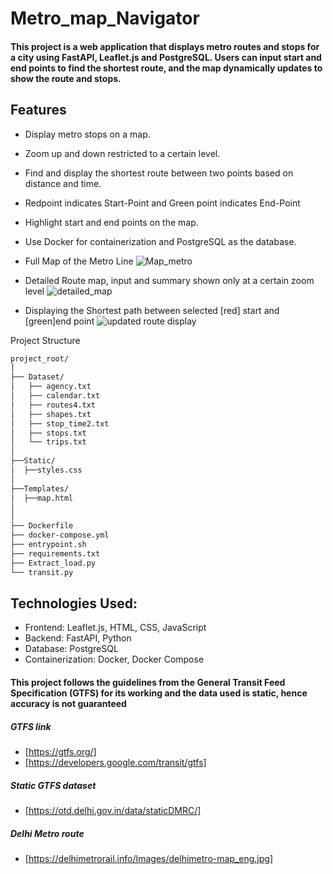 # Metro_map_Navigator

#### This project is a web application that displays metro routes and stops for a city using FastAPI, Leaflet.js and PostgreSQL. Users can input start and end points to find the shortest route, and the map dynamically updates to show the route and stops.

## Features

- Display metro stops on a map.
- Zoom up and down restricted to a certain level.
- Find and display the shortest route between two points based on distance and time.
- Redpoint indicates Start-Point and Green point indicates End-Point
- Highlight start and end points on the map.
- Use Docker for containerization and PostgreSQL as the database.
  

- Full Map of the Metro Line
![Map_metro](https://github.com/som-pat/Metro_map_Navigator/assets/53874321/708147fd-0f24-4031-a62c-2a45b709341c)

- Detailed Route map, input and summary shown only at a certain zoom level
![detailed_map](https://github.com/som-pat/Metro_map_Navigator/assets/53874321/435a6840-7cae-4c98-b5f2-5c9ee8ef22c4)

- Displaying the Shortest path between selected [red] start and [green]end point
![updated route display](https://github.com/user-attachments/assets/d28bc92b-bbbc-44c6-8b73-1a39afd93f3d)



Project Structure
``` bash
project_root/
│
├── Dataset/
│   ├── agency.txt
│   ├── calendar.txt
│   ├── routes4.txt
│   ├── shapes.txt
│   ├── stop_time2.txt
│   ├── stops.txt
│   └── trips.txt
│
├──Static/
│  ├──styles.css
│
├──Templates/
│  ├──map.html
│
│  
├── Dockerfile
├── docker-compose.yml
├── entrypoint.sh
├── requirements.txt
├── Extract_load.py
└── transit.py
```

## Technologies Used:

- Frontend: Leaflet.js, HTML, CSS, JavaScript
- Backend: FastAPI, Python
- Database: PostgreSQL
- Containerization: Docker, Docker Compose

#### This project follows the guidelines from the General Transit Feed Specification (GTFS) for its working and the data used is static, hence accuracy is not guaranteed
##### GTFS link 
- [https://gtfs.org/]
- [https://developers.google.com/transit/gtfs]
##### Static GTFS dataset
- [https://otd.delhi.gov.in/data/staticDMRC/]
        
##### Delhi Metro route
- [https://delhimetrorail.info/Images/delhimetro-map_eng.jpg] 